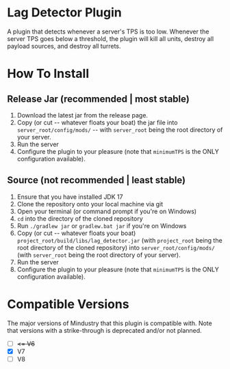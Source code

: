 # Lag Detector Plugin
A plugin that detects whenever a server's TPS is too low. Whenever the server TPS goes below a threshold, 
the plugin will kill all units, destroy all payload sources, and destroy all turrets.

# How To Install
## Release Jar (recommended | most stable)
1. Download the latest jar from the release page.
2. Copy (or cut -- whatever floats your boat) the jar file into `server_root/config/mods/` -- with 
   `server_root` being the root directory of your server.
3. Run the server
4. Configure the plugin to your pleasure (note that `minimumTPS` is the ONLY configuration available).

## Source (not recommended | least stable)
1. Ensure that you have installed JDK 17
2. Clone the repository onto your local machine via git
3. Open your terminal (or command prompt if you're on Windows)
4. `cd` into the directory of the cloned repository
5. Run `./gradlew jar` or `gradlew.bat jar` if you're on Windows
6. Copy (or cut -- whatever floats your boat) `project_root/build/libs/lag_detector.jar` (with `project_root`
   being the root directory of the cloned repository) into `server_root/config/mods/` (with `server_root` 
   being the root directory of your server).
7. Run the server
8. Configure the plugin to your pleasure (note that `minimumTPS` is the ONLY configuration available).

# Compatible Versions
The major versions of Mindustry that this plugin is compatible with. Note that versions with a
strike-through is deprecated and/or not planned.
- [ ] ~~<= V6~~
- [x] V7
- [ ] V8
